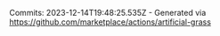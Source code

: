 Commits: 2023-12-14T19:48:25.535Z - Generated via https://github.com/marketplace/actions/artificial-grass
<br>
